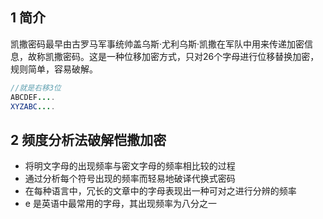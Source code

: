 ## 1 简介

凯撒密码最早由古罗马军事统帅盖乌斯·尤利乌斯·凯撒在军队中用来传递加密信息，故称凯撒密码。这是一种位移加密方式，只对26个字母进行位移替换加密，规则简单，容易破解。

```java
//就是右移3位
ABCDEF....
XYZABC....    
```

## 2 频度分析法破解恺撒加密

- 将明文字母的出现频率与密文字母的频率相比较的过程
- 通过分析每个符号出现的频率而轻易地破译代换式密码
- 在每种语言中，冗长的文章中的字母表现出一种可对之进行分辨的频率
- e 是英语中最常用的字母，其出现频率为八分之一